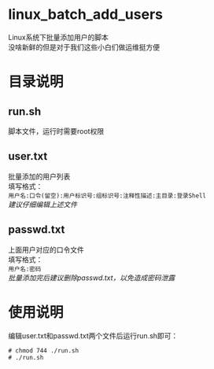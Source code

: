 # linux_batch_add_users
Linux系统下批量添加用户的脚本<br>
没啥新鲜的但是对于我们这些小白们做运维挺方便

# 目录说明
## run.sh
脚本文件，运行时需要root权限

## user.txt
批量添加的用户列表<br>
填写格式：<br>
```用户名:口令(留空):用户标识号:组标识号:注释性描述:主目录:登录Shell```<br>
*建议仔细编辑上述文件*

## passwd.txt
上面用户对应的口令文件<br>
填写格式：<br>
```用户名:密码```<br>
*批量添加完后建议删除passwd.txt，以免造成密码泄露*

# 使用说明
编辑user.txt和passwd.txt两个文件后运行run.sh即可：
```shell
# chmod 744 ./run.sh
# ./run.sh
```
